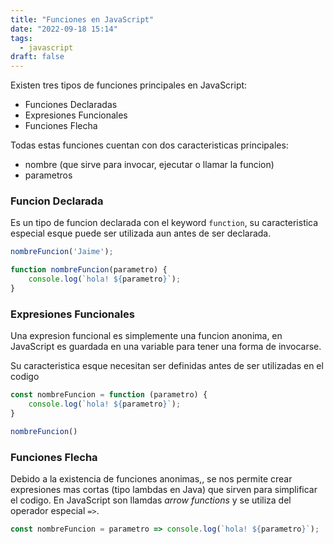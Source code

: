 ```yaml
---
title: "Funciones en JavaScript"
date: "2022-09-18 15:14"
tags: 
  - javascript
draft: false
---
```

Existen tres tipos de funciones principales en JavaScript:
- Funciones Declaradas
- Expresiones Funcionales
- Funciones Flecha

Todas estas funciones cuentan con dos caracteristicas principales:
- nombre (que sirve para invocar, ejecutar o llamar la funcion)
- parametros 

### Funcion Declarada
Es un tipo de funcion declarada con el keyword ```function```, su caracteristica especial esque puede ser utilizada aun antes de ser declarada.

```JavaScript
nombreFuncion('Jaime');

function nombreFuncion(parametro) {
	console.log(`hola! ${parametro}`);
}
```

### Expresiones Funcionales
Una expresion funcional es simplemente una funcion anonima, en JavaScript es guardada en una variable para tener una forma de invocarse.

Su caracteristica esque necesitan ser definidas antes de ser utilizadas en el codigo

```JavaScript
const nombreFuncion = function (parametro) {
	console.log(`hola! ${parametro}`);
}

nombreFuncion()
```

### Funciones Flecha
Debido a la existencia de funciones anonimas,, se nos permite crear expresiones mas cortas (tipo lambdas en Java) que sirven para simplificar el codigo. En JavaScript son llamdas *arrow functions* y se utiliza del operador especial ```=>```.

```JavaScript
const nombreFuncion = parametro => console.log(`hola! ${parametro}`);
```

